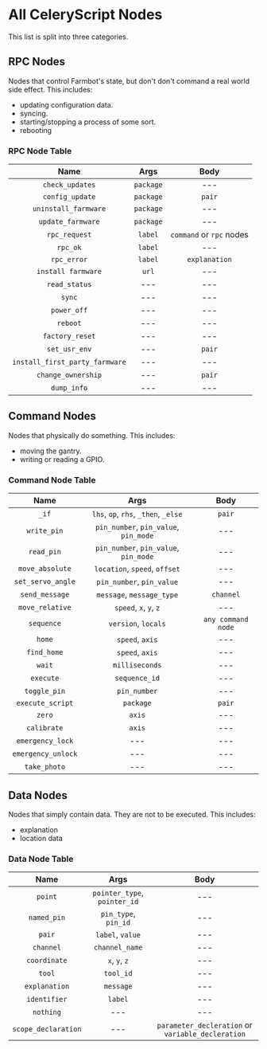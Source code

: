 # All CeleryScript Nodes

This list is split into three categories.

## RPC Nodes

Nodes that control Farmbot's state, but don't don't command
a real world side effect. This includes:

* updating configuration data.
* syncing.
* starting/stopping a process of some sort.
* rebooting

### RPC Node Table

| Name | Args | Body |
|:-: | :--:|:--:|
| `check_updates`| `package`| ---|
| `config_update`| `package`| `pair`|
| `uninstall_farmware`| `package`| ---|
| `update_farmware`| `package`| ---|
| `rpc_request`| `label`| `command` or `rpc` nodes|
| `rpc_ok`| `label`| ---|
| `rpc_error`| `label`| `explanation`|
| `install farmware`| `url`| ---|
| `read_status`| --- | ---|
| `sync`| --- | ---|
| `power_off`| --- | ---|
| `reboot`| --- | ---|
| `factory_reset`| --- | ---|
| `set_usr_env`| --- | `pair`|
| `install_first_party_farmware`|---|---|
| `change_ownership`| --- | `pair`|
| `dump_info`| --- | ---|

## Command Nodes

Nodes that physically do something. This includes:

* moving the gantry.
* writing or reading a GPIO.

### Command Node Table

| Name | Args | Body |
|:-: | :--:|:--:|
| `_if`| `lhs`, `op`, `rhs`, `_then`, `_else`| `pair`|
| `write_pin`| `pin_number`, `pin_value`, `pin_mode`| ---|
| `read_pin`| `pin_number`, `pin_value`, `pin_mode`| ---|
| `move_absolute`| `location`, `speed`, `offset`| ---|
| `set_servo_angle`| `pin_number`, `pin_value`| ---|
| `send_message`| `message`, `message_type`| `channel`|
| `move_relative`| `speed`, `x`, `y`, `z`| ---|
| `sequence`| `version`, `locals`| `any command node`|
| `home`| `speed`, `axis`| ---|
| `find_home`| `speed`, `axis`| ---|
| `wait`| `milliseconds`| ---|
| `execute`| `sequence_id`| ---|
| `toggle_pin`| `pin_number`| ---|
| `execute_script`| `package`| `pair`|
| `zero`| `axis`| ---|
| `calibrate`| `axis`| ---|
| `emergency_lock`| ---| ---|
| `emergency_unlock`| ---| ---|
| `take_photo`| ---| ---|

## Data Nodes

Nodes that simply contain data. They are not to be executed. This includes:

* explanation
* location data

### Data Node Table

| Name | Args | Body |
|:-: | :--:|:--:|
| `point`| `pointer_type`, `pointer_id`| ---|
| `named_pin`| `pin_type`, `pin_id`| ---|
| `pair`| `label`, `value`| ---|
| `channel`| `channel_name`| ---|
| `coordinate`| `x`, `y`, `z`| ---|
| `tool`| `tool_id`| ---|
| `explanation`| `message`| ---|
| `identifier`| `label`| ---|
| `nothing`| ---| ---|
| `scope_declaration`| ---| `parameter_decleration` or `variable_decleration`|
